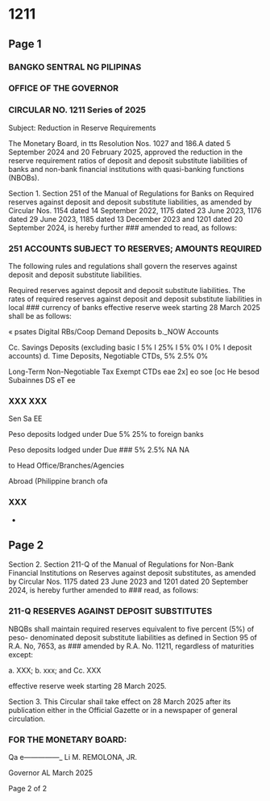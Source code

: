# 1211

## Page 1

### BANGKO SENTRAL NG PILIPINAS

### OFFICE OF THE GOVERNOR

### CIRCULAR NO. 1211 Series of 2025

Subject: Reduction in Reserve Requirements

The Monetary Board, in tts Resolution Nos. 1027 and 186.A dated 5 September 2024 and 20 February 2025, approved the reduction in the reserve requirement ratios of deposit and deposit substitute liabilities of banks and non-bank financial institutions with quasi-banking functions (NBOBs).

Section 1. Section 251 of the Manual of Regulations for Banks on Required reserves against deposit and deposit substitute liabilities, as amended by Circular Nos. 1154 dated 14 September 2022, 1175 dated 23 June 2023, 1176 dated 29 June 2023, 1185 dated 13 December 2023 and 1201 dated 20 September 2024, is hereby further ### amended to read, as follows:

### 251 ACCOUNTS SUBJECT TO RESERVES; AMOUNTS REQUIRED

The following rules and regulations shall govern the reserves against deposit and deposit substitute liabilities.

Required reserves against deposit and deposit substitute liabilities. The rates of required reserves against deposit and deposit substitute liabilities in local ### currency of banks effective reserve week starting 28 March 2025 shall be as follows:

« psates Digital RBs/Coop Demand Deposits b._NOW Accounts

Cc. Savings Deposits (excluding basic I 5% I 25% I 5% 0% I 0% I deposit accounts) d. Time Deposits, Negotiable CTDs, 5% 2.5% 0%

Long-Term Non-Negotiable Tax Exempt CTDs eae 2x] eo soe [oc He besod Subainnes DS eT ee

### XXX XXX

Sen Sa EE

Peso deposits lodged under Due 5% 25% to foreign banks

Peso deposits lodged under Due ### 5% 2.5% NA NA

to Head Office/Branches/Agencies

Abroad (Philippine branch ofa

### XXX

*

## Page 2

Section 2. Section 211-Q of the Manual of Regulations for Non-Bank Financial Institutions on Reserves against deposit substitutes, as amended by Circular Nos. 1175 dated 23 June 2023 and 1201 dated 20 September 2024, is hereby further amended to ### read, as follows:

### 211-Q RESERVES AGAINST DEPOSIT SUBSTITUTES

NBQBs shall maintain required reserves equivalent to five percent (5%) of peso- denominated deposit substitute liabilities as defined in Section 95 of R.A. No, 7653, as ### amended by R.A. No. 11211, regardless of maturities except:

a. XXX; b. xxx; and Cc. XXX

effective reserve week starting 28 March 2025.

Section 3. This Circular shail take effect on 28 March 2025 after its publication either in the Official Gazette or in a newspaper of general circulation.

### FOR THE MONETARY BOARD:

Qa e—_—_—_—_—_ Li M. REMOLONA, JR.

Governor AL March 2025

Page 2 of 2 